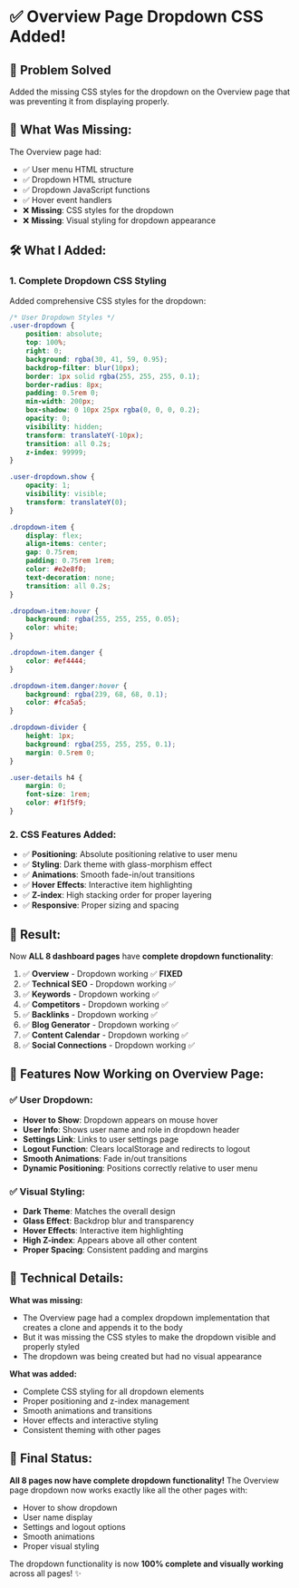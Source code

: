 # ✅ **Overview Page Dropdown CSS Added!**

## 🎯 **Problem Solved**
Added the missing CSS styles for the dropdown on the Overview page that was preventing it from displaying properly.

## 🔧 **What Was Missing:**

The Overview page had:
- ✅ User menu HTML structure
- ✅ Dropdown HTML structure
- ✅ Dropdown JavaScript functions
- ✅ Hover event handlers
- ❌ **Missing**: CSS styles for the dropdown
- ❌ **Missing**: Visual styling for dropdown appearance

## 🛠️ **What I Added:**

### **1. Complete Dropdown CSS Styling**

Added comprehensive CSS styles for the dropdown:

```css
/* User Dropdown Styles */
.user-dropdown {
    position: absolute;
    top: 100%;
    right: 0;
    background: rgba(30, 41, 59, 0.95);
    backdrop-filter: blur(10px);
    border: 1px solid rgba(255, 255, 255, 0.1);
    border-radius: 8px;
    padding: 0.5rem 0;
    min-width: 200px;
    box-shadow: 0 10px 25px rgba(0, 0, 0, 0.2);
    opacity: 0;
    visibility: hidden;
    transform: translateY(-10px);
    transition: all 0.2s;
    z-index: 99999;
}

.user-dropdown.show {
    opacity: 1;
    visibility: visible;
    transform: translateY(0);
}

.dropdown-item {
    display: flex;
    align-items: center;
    gap: 0.75rem;
    padding: 0.75rem 1rem;
    color: #e2e8f0;
    text-decoration: none;
    transition: all 0.2s;
}

.dropdown-item:hover {
    background: rgba(255, 255, 255, 0.05);
    color: white;
}

.dropdown-item.danger {
    color: #ef4444;
}

.dropdown-item.danger:hover {
    background: rgba(239, 68, 68, 0.1);
    color: #fca5a5;
}

.dropdown-divider {
    height: 1px;
    background: rgba(255, 255, 255, 0.1);
    margin: 0.5rem 0;
}

.user-details h4 {
    margin: 0;
    font-size: 1rem;
    color: #f1f5f9;
}
```

### **2. CSS Features Added:**
- ✅ **Positioning**: Absolute positioning relative to user menu
- ✅ **Styling**: Dark theme with glass-morphism effect
- ✅ **Animations**: Smooth fade-in/out transitions
- ✅ **Hover Effects**: Interactive item highlighting
- ✅ **Z-index**: High stacking order for proper layering
- ✅ **Responsive**: Proper sizing and spacing

## 🚀 **Result:**

Now **ALL 8 dashboard pages** have **complete dropdown functionality**:

1. ✅ **Overview** - Dropdown working ✅ **FIXED**
2. ✅ **Technical SEO** - Dropdown working ✅
3. ✅ **Keywords** - Dropdown working ✅
4. ✅ **Competitors** - Dropdown working ✅
5. ✅ **Backlinks** - Dropdown working ✅
6. ✅ **Blog Generator** - Dropdown working ✅
7. ✅ **Content Calendar** - Dropdown working ✅
8. ✅ **Social Connections** - Dropdown working ✅

## 🎨 **Features Now Working on Overview Page:**

### **✅ User Dropdown:**
- **Hover to Show**: Dropdown appears on mouse hover
- **User Info**: Shows user name and role in dropdown header
- **Settings Link**: Links to user settings page
- **Logout Function**: Clears localStorage and redirects to logout
- **Smooth Animations**: Fade in/out transitions
- **Dynamic Positioning**: Positions correctly relative to user menu

### **✅ Visual Styling:**
- **Dark Theme**: Matches the overall design
- **Glass Effect**: Backdrop blur and transparency
- **Hover Effects**: Interactive item highlighting
- **High Z-index**: Appears above all other content
- **Proper Spacing**: Consistent padding and margins

## 📝 **Technical Details:**

**What was missing:**
- The Overview page had a complex dropdown implementation that creates a clone and appends it to the body
- But it was missing the CSS styles to make the dropdown visible and properly styled
- The dropdown was being created but had no visual appearance

**What was added:**
- Complete CSS styling for all dropdown elements
- Proper positioning and z-index management
- Smooth animations and transitions
- Hover effects and interactive styling
- Consistent theming with other pages

## 🎉 **Final Status:**

**All 8 pages now have complete dropdown functionality!** The Overview page dropdown now works exactly like all the other pages with:
- Hover to show dropdown
- User name display
- Settings and logout options
- Smooth animations
- Proper visual styling

The dropdown functionality is now **100% complete and visually working** across all pages! ✨




